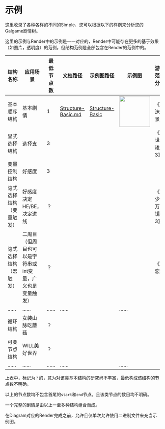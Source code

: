 # 示例

这里收录了各种各样的不同的Simple，您可以根据以下的样例来分析您的Galgame剧情树。

这里的示例与Render中的示例是一一对应的，Render中可能存在更多的基于效果（如图片，透明度）的范例，但结构范例是全部包含在Render的范例中的。

| 结构名称                 | 应用场景                                                  | 最低节点数 | 文档路径                                 | 示例图路径                                                   | 示例图                                                       | 游戏范例分析      |
| ------------------------ | --------------------------------------------------------- | ---------- | ---------------------------------------- | ------------------------------------------------------------ | ------------------------------------------------------------ | ----------------- |
| 基本顺序结构             | 基本剧情                                                  | 1          | [Structure-Basic.md](Structure-Basic.md) | [Structure-Basic](https://github.com/Uni-Gal/UniGal-Render/tree/main/Simple/Structure-Basic) | <img align="middle" src="https://raw.githubusercontent.com/Uni-Gal/UniGal-Render/bc571f5faf44f0305bd190c82af16535987473c1/Simple/Simple_HelloWorld/Diagram_simple_SVG.svg" width=100px> | 《泡沫冬景》      |
| 显式选择结构             | 选择支                                                    | 3          |                                          |                                                              |                                                              | 《末世孤雄3》     |
| 变量控制结构             | 好感度                                                    | 3          |                                          |                                                              |                                                              |                   |
| 隐式选择结构（变量触发） | 好感度决定HE/BE，决定进线                                 | ？         |                                          |                                                              |                                                              | 《美少女万华镜3》 |
| 隐式选择结构（宏触发）   | 二周目（但周目也可以是字符串或int变量，广义也是变量触发） | ？         |                                          |                                                              |                                                              | 《雨恋》          |
| ……                       | ……                                                        | ……         | ……                                       |                                                              | ……                                                           |                   |
| 循环结构                 | 女装山脉吃蘑菇                                            | ？         |                                          |                                                              |                                                              |                   |
| 可变节点结构             | WILL美好世界                                              | ？         |                                          |                                                              |                                                              |                   |
| ……                       | ……                                                        | ……         | ……                                       |                                                              | ……                                                           |                   |

上表中，标记为```？```的，意为对该类基本结构的研究尚不丰富，最低构成该结构的节点数不明确。

以上的节点数均不包含首尾的```start```和```end```节点。且该类节点的数目均不明确。

一个完整的剧情是由以上一至多种结构组合而成。

在Diagram对应的Render完成之前，允许且仅单次允许使用二进制文件来充当示例图。